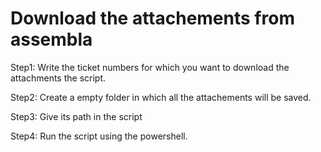 # Download the attachements from assembla

Step1:
Write the ticket numbers for which you want to download the attachments the script.

Step2:
Create a empty folder in which all the attachements will be saved.

Step3:
Give its path in the script

Step4:
Run the script using the powershell.
